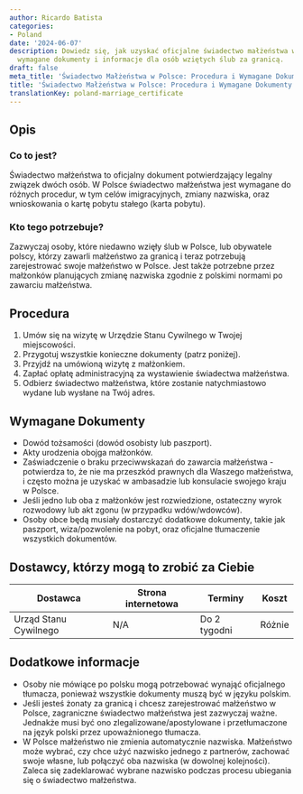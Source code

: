 ```yaml
---
author: Ricardo Batista
categories:
- Poland
date: '2024-06-07'
description: Dowiedz się, jak uzyskać oficjalne świadectwo małżeństwa w Polsce. Procedura,
  wymagane dokumenty i informacje dla osób wziętych ślub za granicą.
draft: false
meta_title: 'Świadectwo Małżeństwa w Polsce: Procedura i Wymagane Dokumenty'
title: 'Świadectwo Małżeństwa w Polsce: Procedura i Wymagane Dokumenty'
translationKey: poland-marriage_certificate
---
```



## Opis
### Co to jest?
Świadectwo małżeństwa to oficjalny dokument potwierdzający legalny związek dwóch osób. W Polsce świadectwo małżeństwa jest wymagane do różnych procedur, w tym celów imigracyjnych, zmiany nazwiska, oraz wnioskowania o kartę pobytu stałego (karta pobytu).

### Kto tego potrzebuje?
Zazwyczaj osoby, które niedawno wzięły ślub w Polsce, lub obywatele polscy, którzy zawarli małżeństwo za granicą i teraz potrzebują zarejestrować swoje małżeństwo w Polsce. Jest także potrzebne przez małżonków planujących zmianę nazwiska zgodnie z polskimi normami po zawarciu małżeństwa.

## Procedura
1. Umów się na wizytę w Urzędzie Stanu Cywilnego w Twojej miejscowości.
2. Przygotuj wszystkie konieczne dokumenty (patrz poniżej).
3. Przyjdź na umówioną wizytę z małżonkiem.
4. Zapłać opłatę administracyjną za wystawienie świadectwa małżeństwa.
5. Odbierz świadectwo małżeństwa, które zostanie natychmiastowo wydane lub wysłane na Twój adres.

## Wymagane Dokumenty
- Dowód tożsamości (dowód osobisty lub paszport).
- Akty urodzenia obojga małżonków.
- Zaświadczenie o braku przeciwwskazań do zawarcia małżeństwa - potwierdza to, że nie ma przeszkód prawnych dla Waszego małżeństwa, i często można je uzyskać w ambasadzie lub konsulacie swojego kraju w Polsce.
- Jeśli jedno lub oba z małżonków jest rozwiedzione, ostateczny wyrok rozwodowy lub akt zgonu (w przypadku wdów/wdowców).
- Osoby obce będą musiały dostarczyć dodatkowe dokumenty, takie jak paszport, wiza/pozwolenie na pobyt, oraz oficjalne tłumaczenie wszystkich dokumentów.

## Dostawcy, którzy mogą to zrobić za Ciebie

| Dostawca | Strona internetowa | Terminy | Koszt |
| --- | --- | --- | --- |
|Urząd Stanu Cywilnego| N/A | Do 2 tygodni | Różnie |

## Dodatkowe informacje
- Osoby nie mówiące po polsku mogą potrzebować wynająć oficjalnego tłumacza, ponieważ wszystkie dokumenty muszą być w języku polskim.
- Jeśli jesteś żonaty za granicą i chcesz zarejestrować małżeństwo w Polsce, zagraniczne świadectwo małżeństwa jest zazwyczaj ważne. Jednakże musi być ono zlegalizowane/apostylowane i przetłumaczone na język polski przez upoważnionego tłumacza.
- W Polsce małżeństwo nie zmienia automatycznie nazwiska. Małżeństwo może wybrać, czy chce użyć nazwisko jednego z partnerów, zachować swoje własne, lub połączyć oba nazwiska (w dowolnej kolejności). Zaleca się zadeklarować wybrane nazwisko podczas procesu ubiegania się o świadectwo małżeństwa.